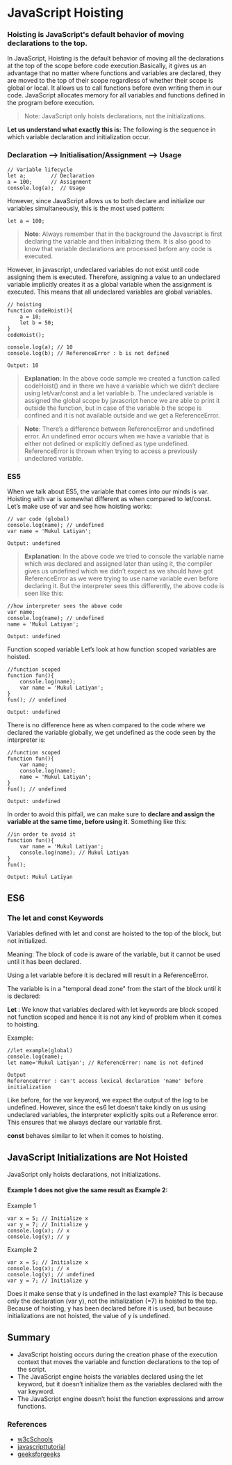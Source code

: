 # JavaScript Hoisting

### Hoisting is JavaScript's default behavior of moving declarations to the top.

In JavaScript, Hoisting is the default behavior of moving all the declarations at the top of the scope before code execution.Basically, it gives us an advantage that no matter where functions and variables are declared, they are moved to the top of their scope regardless of whether their scope is global or local.
It allows us to call functions before even writing them in our code. 
JavaScript allocates memory for all variables and functions defined in the program before execution.


> Note: JavaScript only hoists declarations, not the initializations.

**Let us understand what exactly this is:**
The following is the sequence in which variable declaration and initialization occur. 

### **Declaration –> Initialisation/Assignment –> Usage** 

```
// Variable lifecycle
let a;        // Declaration
a = 100;      // Assignment
console.log(a);  // Usage
```

However, since JavaScript allows us to both declare and initialize our variables simultaneously, this is the most used pattern:  

```
let a = 100;
```

> **Note**: Always remember that in the background the Javascript is first declaring the variable and then initializing them. It is also good to know that variable declarations are processed before any code is executed. 

However, in javascript, undeclared variables do not exist until code assigning them is executed. Therefore, assigning a value to an undeclared variable implicitly creates it as a global variable when the assignment is executed. This means that all undeclared variables are global variables.

```
// hoisting
function codeHoist(){
    a = 10;
    let b = 50;
}
codeHoist();
 
console.log(a); // 10
console.log(b); // ReferenceError : b is not defined
```

```
Output: 10
```

> **Explanation**: In the above code sample we created a function called codeHoist() and in there we have a variable which we didn’t declare using let/var/const and a let variable b. The undeclared variable is assigned the global scope by javascript hence we are able to print it outside the function, but in case of the variable b the scope is confined and it is not available outside and we get a ReferenceError.

> **Note**: There’s a difference between ReferenceError and undefined error. An undefined error occurs when we have a variable that is either not defined or explicitly defined as type undefined. ReferenceError is thrown when trying to access a previously undeclared variable.

### **ES5**
When we talk about ES5, the variable that comes into our minds is var. Hoisting with var is somewhat different as when compared to let/const. Let’s make use of var and see how hoisting works:  

```
// var code (global)
console.log(name); // undefined
var name = 'Mukul Latiyan';
```

```
Output: undefined
```

> **Explanation**: In the above code we tried to console the variable name which was declared and assigned later than using it, the compiler gives us undefined which we didn’t expect as we should have got ReferenceError as we were trying to use name variable even before declaring it. 
But the interpreter sees this differently, the above code is seen like this:  

```
//how interpreter sees the above code
var name;
console.log(name); // undefined
name = 'Mukul Latiyan';
```

```
Output: undefined
```

Function scoped variable
Let’s look at how function scoped variables are hoisted.  
```
//function scoped
function fun(){
    console.log(name);
    var name = 'Mukul Latiyan';
}
fun(); // undefined
```

```
Output: undefined
```

There is no difference here as when compared to the code where we declared the variable globally, we get undefined as the code seen by the interpreter is: 

```
//function scoped
function fun(){
    var name;
    console.log(name);
    name = 'Mukul Latiyan';
}
fun(); // undefined
```

```
Output: undefined
```

In order to avoid this pitfall, we can make sure to **declare and assign the variable at the same time, before using it**. 
Something like this:  

```
//in order to avoid it
function fun(){
    var name = 'Mukul Latiyan';
    console.log(name); // Mukul Latiyan
}
fun();
```

```
Output: Mukul Latiyan
```

## ES6
### The let and const Keywords
Variables defined with let and const are hoisted to the top of the block, but not initialized.

Meaning: The block of code is aware of the variable, but it cannot be used until it has been declared.

Using a let variable before it is declared will result in a ReferenceError.

The variable is in a "temporal dead zone" from the start of the block until it is declared:


**Let** :
We know that variables declared with let keywords are block scoped not function scoped and hence it is not any kind of problem when it comes to hoisting. 

Example:
```
//let example(global)
console.log(name);
let name='Mukul Latiyan'; // ReferencError: name is not defined
```  

```
Output
ReferenceError : can't access lexical declaration 'name' before initialization
```

Like before, for the var keyword, we expect the output of the log to be undefined. However, since the es6 let doesn’t take kindly on us using undeclared variables, the interpreter explicitly spits out a Reference error. This ensures that we always declare our variable first. 

**const** behaves similar to let when it comes to hoisting.


## JavaScript Initializations are Not Hoisted
JavaScript only hoists declarations, not initializations.

#### Example 1 does not give the same result as Example 2:


Example 1
```
var x = 5; // Initialize x
var y = 7; // Initialize y
console.log(x); // x
console.log(y); // y
```

Example 2
```
var x = 5; // Initialize x
console.log(x); // x
console.log(y); // undefined
var y = 7; // Initialize y
```

Does it make sense that y is undefined in the last example?
This is because only the declaration (var y), not the initialization (=7) is hoisted to the top.
Because of hoisting, y has been declared before it is used, but because initializations are not hoisted, the value of y is undefined.

## Summary
- JavaScript hoisting occurs during the creation phase of the execution context that moves the variable and function declarations to the top of the script.
- The JavaScript engine hoists the variables declared using the let keyword, but it doesn’t initialize them as the variables declared with the var keyword.
- The JavaScript engine doesn’t hoist the function expressions and arrow functions.


### References
- [w3cSchools](https://www.w3schools.com/js/js_hoisting.asp)
- [javascripttutorial](https://www.javascripttutorial.net/javascript-hoisting/)
- [geeksforgeeks](https://www.geeksforgeeks.org/javascript-hoisting/)
